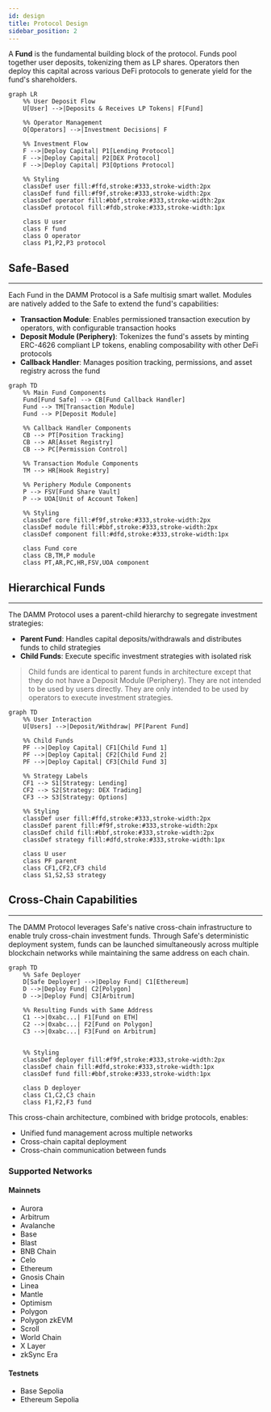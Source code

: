 ```yaml
---
id: design
title: Protocol Design
sidebar_position: 2
---
```


A **Fund** is the fundamental building block of the protocol. Funds pool together user deposits, tokenizing them as LP shares. Operators then deploy this capital across various DeFi protocols to generate yield for the fund's shareholders.

```mermaid
graph LR
    %% User Deposit Flow
    U[User] -->|Deposits & Receives LP Tokens| F[Fund]
    
    %% Operator Management
    O[Operators] -->|Investment Decisions| F
    
    %% Investment Flow
    F -->|Deploy Capital| P1[Lending Protocol]
    F -->|Deploy Capital| P2[DEX Protocol]
    F -->|Deploy Capital| P3[Options Protocol]
    
    %% Styling
    classDef user fill:#ffd,stroke:#333,stroke-width:2px
    classDef fund fill:#f9f,stroke:#333,stroke-width:2px
    classDef operator fill:#bbf,stroke:#333,stroke-width:2px
    classDef protocol fill:#fdb,stroke:#333,stroke-width:1px
    
    class U user
    class F fund
    class O operator
    class P1,P2,P3 protocol
```

## Safe-Based
---

Each Fund in the DAMM Protocol is a Safe multisig smart wallet. Modules are natively added to the Safe to extend the fund's capabilities:

- **Transaction Module**: Enables permissioned transaction execution by operators, with configurable transaction hooks
- **Deposit Module (Periphery)**: Tokenizes the fund's assets by minting ERC-4626 compliant LP tokens, enabling composability with other DeFi protocols
- **Callback Handler**: Manages position tracking, permissions, and asset registry across the fund

```mermaid
graph TD
    %% Main Fund Components
    Fund[Fund Safe] --> CB[Fund Callback Handler]
    Fund --> TM[Transaction Module]
    Fund --> P[Deposit Module]
    
    %% Callback Handler Components
    CB --> PT[Position Tracking]
    CB --> AR[Asset Registry]
    CB --> PC[Permission Control]
    
    %% Transaction Module Components
    TM --> HR[Hook Registry]
    
    %% Periphery Module Components
    P --> FSV[Fund Share Vault]
    P --> UOA[Unit of Account Token]
    
    %% Styling
    classDef core fill:#f9f,stroke:#333,stroke-width:2px
    classDef module fill:#bbf,stroke:#333,stroke-width:2px
    classDef component fill:#dfd,stroke:#333,stroke-width:1px
    
    class Fund core
    class CB,TM,P module
    class PT,AR,PC,HR,FSV,UOA component
```

## Hierarchical Funds
---

The DAMM Protocol uses a parent-child hierarchy to segregate investment strategies:
- **Parent Fund**: Handles capital deposits/withdrawals and distributes funds to child strategies
- **Child Funds**: Execute specific investment strategies with isolated risk

> Child funds are identical to parent funds in architecture except that they do not have a Deposit Module (Periphery). They are not intended to be used by users directly. They are only intended to be used by operators to execute investment strategies.

```mermaid
graph TD
    %% User Interaction
    U[Users] -->|Deposit/Withdraw| PF[Parent Fund]
    
    %% Child Funds
    PF -->|Deploy Capital| CF1[Child Fund 1]
    PF -->|Deploy Capital| CF2[Child Fund 2]
    PF -->|Deploy Capital| CF3[Child Fund 3]
    
    %% Strategy Labels
    CF1 --> S1[Strategy: Lending]
    CF2 --> S2[Strategy: DEX Trading]
    CF3 --> S3[Strategy: Options]
    
    %% Styling
    classDef user fill:#ffd,stroke:#333,stroke-width:2px
    classDef parent fill:#f9f,stroke:#333,stroke-width:2px
    classDef child fill:#bbf,stroke:#333,stroke-width:2px
    classDef strategy fill:#dfd,stroke:#333,stroke-width:1px
    
    class U user
    class PF parent
    class CF1,CF2,CF3 child
    class S1,S2,S3 strategy
```

## Cross-Chain Capabilities
---

The DAMM Protocol leverages Safe's native cross-chain infrastructure to enable truly cross-chain investment funds. Through Safe's deterministic deployment system, funds can be launched simultaneously across multiple blockchain networks while maintaining the same address on each chain.

```mermaid
graph TD
    %% Safe Deployer
    D[Safe Deployer] -->|Deploy Fund| C1[Ethereum]
    D -->|Deploy Fund| C2[Polygon]
    D -->|Deploy Fund| C3[Arbitrum]
    
    %% Resulting Funds with Same Address
    C1 -->|0xabc...| F1[Fund on ETH]
    C2 -->|0xabc...| F2[Fund on Polygon]
    C3 -->|0xabc...| F3[Fund on Arbitrum]

    
    %% Styling
    classDef deployer fill:#f9f,stroke:#333,stroke-width:2px
    classDef chain fill:#dfd,stroke:#333,stroke-width:1px
    classDef fund fill:#bbf,stroke:#333,stroke-width:1px
    
    class D deployer
    class C1,C2,C3 chain
    class F1,F2,F3 fund
```

This cross-chain architecture, combined with bridge protocols, enables:
- Unified fund management across multiple networks
- Cross-chain capital deployment
- Cross-chain communication between funds

### Supported Networks

#### Mainnets
- Aurora
- Arbitrum
- Avalanche
- Base
- Blast
- BNB Chain
- Celo
- Ethereum
- Gnosis Chain
- Linea
- Mantle
- Optimism
- Polygon
- Polygon zkEVM
- Scroll
- World Chain
- X Layer
- zkSync Era

#### Testnets
- Base Sepolia
- Ethereum Sepolia

